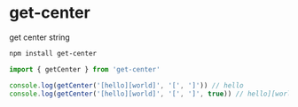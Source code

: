 # get-center

get center string

```bash
npm install get-center
```

```js
import { getCenter } from 'get-center'

console.log(getCenter('[hello][world]', '[', ']')) // hello
console.log(getCenter('[hello][world]', '[', ']', true)) // hello][world
```
